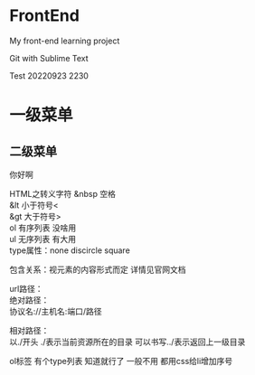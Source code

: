 # FrontEnd
My front-end learning project

Git with Sublime Text

Test 20220923 2230

# 一级菜单

## 二级菜单

你好啊

HTML之转义字符 
&nbsp 空格  
&lt 小于符号<  
&gt 大于符号>  
ol 有序列表 没啥用  
ul 无序列表 有大用  
type属性：none discircle square  

包含关系：视元素的内容形式而定 详情见官网文档  

url路径：  
绝对路径：  
协议名://主机名:端口/路径

相对路径：  
以./开头  ./表示当前资源所在的目录
可以书写../表示返回上一级目录

ol标签 有个type列表 知道就行了 一般不用 都用css给li增加序号

